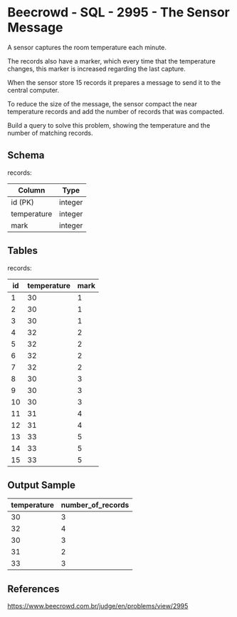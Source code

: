 # Beecrowd - SQL - 2995 - The Sensor Message

A sensor captures the room temperature each minute. 

The records also have a marker, which every time that the temperature changes, this marker is increased regarding the last capture. 

When the sensor store 15 records it prepares a message to send it to the central computer. 

To reduce the size of the message, the sensor compact the near temperature records and add the number of records that was compacted. 

Build a query to solve this problem, showing the temperature and the number of matching records.

## Schema
records:

| Column      | Type    |
|-------------|---------|
| id (PK)     | integer |
| temperature | integer |
| mark        | integer |


## Tables
records:

| id  | temperature | mark |
|-----|-------------|------|
| 1   | 30          | 1    |
| 2   | 30          | 1    |
| 3   | 30          | 1    |
| 4   | 32          | 2    |
| 5   | 32          | 2    |
| 6   | 32          | 2    |
| 7   | 32          | 2    |
| 8   | 30          | 3    |
| 9   | 30          | 3    |
| 10  | 30          | 3    |
| 11  | 31          | 4    |
| 12  | 31          | 4    |
| 13  | 33          | 5    |
| 14  | 33          | 5    |
| 15  | 33          | 5    |

## Output Sample

| temperature | number_of_records |
|-------------|-------------------|
| 30          | 3                 |
| 32          | 4                 |
| 30          | 3                 |
| 31          | 2                 |
| 33          | 3                 |


## References
https://www.beecrowd.com.br/judge/en/problems/view/2995